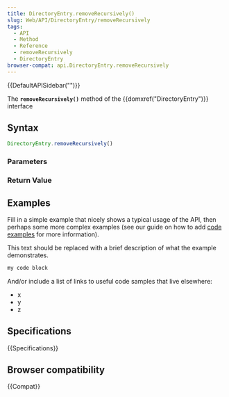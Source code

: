 ```yaml
---
title: DirectoryEntry.removeRecursively()
slug: Web/API/DirectoryEntry/removeRecursively
tags:
  - API
  - Method
  - Reference
  - removeRecursively
  - DirectoryEntry
browser-compat: api.DirectoryEntry.removeRecursively
---
```

{{DefaultAPISidebar("")}}

The **`removeRecursively()`** method of the {{domxref("DirectoryEntry")}} interface 

## Syntax

```js
DirectoryEntry.removeRecursively()
```

### Parameters



### Return Value



## Examples

Fill in a simple example that nicely shows a typical usage of the API, then perhaps some more complex examples (see our guide on how to add [code examples](/en-US/docs/MDN/Contribute/Structures/Code_examples) for more information).

This text should be replaced with a brief description of what the example demonstrates.

```js
my code block
```

And/or include a list of links to useful code samples that live elsewhere:

*   x
*   y
*   z

## Specifications

{{Specifications}}

## Browser compatibility

{{Compat}}

